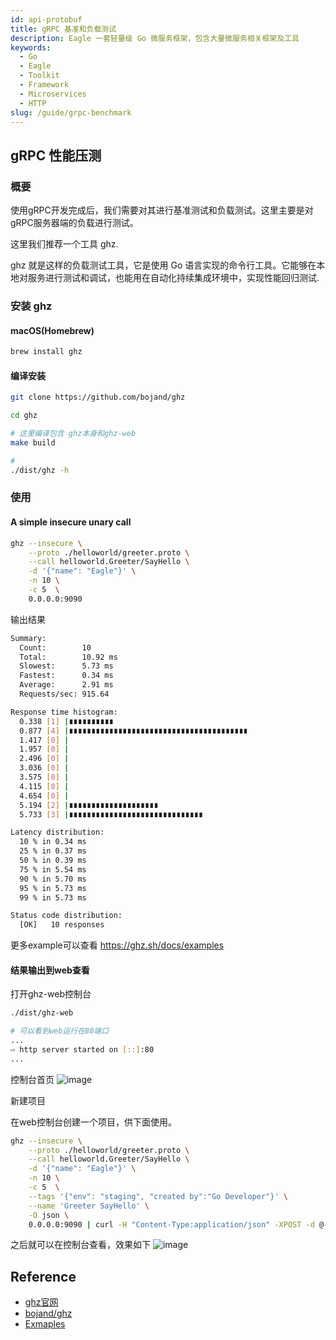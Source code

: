 ```yaml
---
id: api-protobuf
title: gRPC 基准和负载测试
description: Eagle 一套轻量级 Go 微服务框架，包含大量微服务相关框架及工具
keywords:
  - Go
  - Eagle
  - Toolkit
  - Framework
  - Microservices
  - HTTP
slug: /guide/grpc-benchmark
---
```


## gRPC 性能压测

### 概要

使用gRPC开发完成后，我们需要对其进行基准测试和负载测试。这里主要是对gRPC服务器端的负载进行测试。

这里我们推荐一个工具 ghz.

ghz 就是这样的负载测试工具，它是使用 Go 语言实现的命令行工具。它能够在本地对服务进行测试和调试，也能用在自动化持续集成环境中，实现性能回归测试.

### 安装 ghz

#### macOS(Homebrew)

```bash
brew install ghz
```

#### 编译安装

```bash
git clone https://github.com/bojand/ghz

cd ghz

# 这里编译包含 ghz本身和ghz-web
make build

#
./dist/ghz -h
```

### 使用

#### A simple insecure unary call

```bash
ghz --insecure \
    --proto ./helloworld/greeter.proto \
    --call helloworld.Greeter/SayHello \
    -d '{"name": "Eagle"}' \
    -n 10 \
    -c 5  \
	0.0.0.0:9090
```

输出结果

```bash
Summary:
  Count:        10
  Total:        10.92 ms
  Slowest:      5.73 ms
  Fastest:      0.34 ms
  Average:      2.91 ms
  Requests/sec: 915.64

Response time histogram:
  0.338 [1] |∎∎∎∎∎∎∎∎∎∎
  0.877 [4] |∎∎∎∎∎∎∎∎∎∎∎∎∎∎∎∎∎∎∎∎∎∎∎∎∎∎∎∎∎∎∎∎∎∎∎∎∎∎∎∎
  1.417 [0] |
  1.957 [0] |
  2.496 [0] |
  3.036 [0] |
  3.575 [0] |
  4.115 [0] |
  4.654 [0] |
  5.194 [2] |∎∎∎∎∎∎∎∎∎∎∎∎∎∎∎∎∎∎∎∎
  5.733 [3] |∎∎∎∎∎∎∎∎∎∎∎∎∎∎∎∎∎∎∎∎∎∎∎∎∎∎∎∎∎∎

Latency distribution:
  10 % in 0.34 ms 
  25 % in 0.37 ms 
  50 % in 0.39 ms 
  75 % in 5.54 ms 
  90 % in 5.70 ms 
  95 % in 5.73 ms 
  99 % in 5.73 ms 

Status code distribution:
  [OK]   10 responses
```

更多example可以查看 https://ghz.sh/docs/examples

#### 结果输出到web查看

打开ghz-web控制台

```bash
./dist/ghz-web

# 可以看到web运行在80端口
...
⇨ http server started on [::]:80
...
```

控制台首页
![image](https://user-images.githubusercontent.com/3043638/155119046-edd3f5a0-a69d-4edf-8728-57fc73260fd6.png)

新建项目

在web控制台创建一个项目，供下面使用。

```bash
ghz --insecure \
    --proto ./helloworld/greeter.proto \
    --call helloworld.Greeter/SayHello \
    -d '{"name": "Eagle"}' \
    -n 10 \
    -c 5  \
    --tags '{"env": "staging", "created by":"Go Developer"}' \
    --name 'Greeter SayHello' \
    -O json \
    0.0.0.0:9090 | curl -H "Content-Type:application/json" -XPOST -d @- "http://localhost:80/api/projects/1/ingest"
```

之后就可以在控制台查看，效果如下
![image](https://user-images.githubusercontent.com/3043638/155119480-b7d55c1a-1471-4b85-80e2-465451cb566f.png)


## Reference

- [ghz官网](https://ghz.sh/)
- [bojand/ghz](https://github.com/bojand/ghz)
- [Exmaples](https://ghz.sh/docs/examples)
